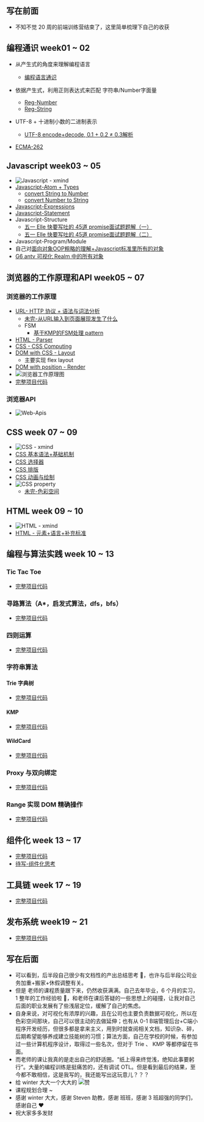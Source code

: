 ## 写在前面
- 不知不觉 20 周的前端训练营结束了，这里简单梳理下自己的收获


## 编程通识 week01 ~ 02
- 从产生式的角度来理解编程语言
	- [编程语言通识](https://ele-peng.github.io/2020/04/20/%E7%BC%96%E7%A8%8B%E8%AF%AD%E8%A8%80%E9%80%9A%E8%AF%86/)
- 依据产生式，利用正则表达式来匹配 字符串/Number字面量
	- [Reg-Number](https://ele-peng.github.io/2020/04/20/Reg-Number/)
	- [Reg-String](https://ele-peng.github.io/2020/04/21/Reg-String/)
- UTF-8 + 十进制小数的二进制表示
	- [UTF-8 encode+decode, 0.1 + 0.2 ≠ 0.3解析](https://ele-peng.github.io/2020/04/21/UTF8-Encoing/)

- [ECMA-262](https://www.ecma-international.org/publications/standards/Ecma-262.htm)

## Javascript week03 ~ 05
- ![Javascript - xmind](http://p1.meituan.net/myvideodistribute/a40944a8d5cbaf127ef177026ae1d60d108355.png)
- [Javascript-Atom + Types](https://ele-peng.github.io/2020/04/20/Javascript-Atom+Types/)
	- [convert String to Number](https://ele-peng.github.io/2020/04/24/convertStringToNumber/)
	- [convert Number to String](https://ele-peng.github.io/2020/04/25/convertNumberToString/)
- [Javascript-Expressions](https://ele-peng.github.io/2020/04/23/Javascript-Expressions/)
- [Javascript-Statement](https://ele-peng.github.io/2020/04/26/Javascript-Statement/)
- Javascript-Structure
	- [五一 Elle 快要写吐的 45道 promise面试题题解（一）](https://ele-peng.github.io/2020/04/30/Javascript-%E8%BF%90%E8%A1%8C%E6%9C%BA%E5%88%B6/)
	- [五一 Elle 快要写吐的 45道 promise面试题题解（二）](https://ele-peng.github.io/2020/05/02/Javascrtip-%E8%BF%90%E8%A1%8C%E6%9C%BA%E5%88%B6%EF%BC%88%E4%BA%8C%EF%BC%89/)
- Javascript-Program/Module
- 自己对[面向对象OOP粗略的理解+Javascript标准里所有的对象](https://ele-peng.github.io/2020/04/09/OOP-%E9%9D%A2%E5%90%91%E5%AF%B9%E8%B1%A1/)
- [G6 antv 可视化 Realm 中的所有对象](https://ele-peng.github.io/2020/05/08/Realm/)

## 浏览器的工作原理和API week05 ~ 07
### 浏览器的工作原理
- [URL- HTTP 协议 + 语法与词法分析](https://ele-peng.github.io/2020/05/10/Toy-Browser-DAY1/)
	- [未完-从URL输入到页面展现发生了什么](https://ele-peng.github.io/2020/05/12/%E4%BB%8EURL%E8%BE%93%E5%85%A5%E5%88%B0/)
	- FSM
		- [基于KMP的FSM处理 pattern](https://ele-peng.github.io/2020/05/16/%E5%9F%BA%E4%BA%8EKMP%E7%9A%84FSM%E5%A4%84%E7%90%86%E5%AD%97%E7%AC%A6%E4%B8%B2/)
- [HTML - Parser](https://ele-peng.github.io/2020/05/15/Toy-Browser-DAY2/)
- [CSS - CSS Computing](https://ele-peng.github.io/2020/05/17/Toy-Browser-DAY3/)
- [DOM with CSS - Layout](https://ele-peng.github.io/2020/05/22/Toy-Browser-DAY4/)
	- 主要实现 flex layout
- [DOM with position - Render](https://ele-peng.github.io/2020/05/24/Toy-Browser-DAY5/)
- ![浏览器工作原理图](http://p0.meituan.net/myvideodistribute/5c3903a71266e72d2e3f21a276c0efad94997.png)
- [完整项目代码](https://github.com/Ele-Peng/toy-browser)

### 浏览器API
- ![Web-Apis](http://p1.meituan.net/myvideodistribute/64bf3e3fac9ab50d884671909e47b53c274299.png)



## CSS week 07 ~ 09
- ![CSS - xmind](http://p1.meituan.net/myvideodistribute/855b161fdbce05796f748906fa13987a182699.png)
- [CSS 基本语法+基础机制](https://ele-peng.github.io/2020/05/24/CSS%E5%9F%BA%E6%9C%AC%E8%AF%AD%E6%B3%95-%E5%9F%BA%E7%A1%80%E6%9C%BA%E5%88%B6/)
- [CSS 选择器](https://ele-peng.github.io/2020/05/29/CSS-%E9%80%89%E6%8B%A9%E5%99%A8/)
- [CSS 排版](https://ele-peng.github.io/2020/05/30/CSS-%E6%8E%92%E7%89%88/)
- [CSS 动画与绘制](https://ele-peng.github.io/2020/06/06/CSS-%E5%8A%A8%E7%94%BB%E4%B8%8E%E7%BB%98%E5%88%B6/)
- ![CSS property](http://p0.meituan.net/myvideodistribute/dfa2d75397034ebf8f6f854845a6729760145.png)
	- [未完-色彩空间]()

## HTML week 09 ~ 10
- ![HTML - xmind](http://p1.meituan.net/myvideodistribute/3d33254e89dce4bb6e40ceefe4c40945138850.png)
- [HTML - 元素+语言+补充标准](https://ele-peng.github.io/2020/06/06/HTML-XML%E4%B8%8ESGML/)

## 编程与算法实践 week 10 ~ 13
### Tic Tac Toe
- [完整项目代码](https://github.com/Ele-Peng/Frontend-01-Template/blob/master/week10/tic-tac-toe.html)


### 寻路算法（A*，启发式算法，dfs，bfs）
- [完整项目代码](https://github.com/Ele-Peng/Frontend-01-Template/blob/master/week11/roar-search.html)


### 四则运算
- [完整项目代码](https://github.com/Ele-Peng/Frontend-01-Template/blob/master/week12/1x.html)


### 字符串算法
#### Trie 字典树
- [完整项目代码](https://github.com/Ele-Peng/Frontend-01-Template/blob/master/week12/trie.html)


#### KMP
- [完整项目代码](https://github.com/Ele-Peng/Frontend-01-Template/blob/master/week12/KMP.html)


#### WildCard
- [完整项目代码](https://github.com/Ele-Peng/Frontend-01-Template/blob/master/week12/wildcard.html)

### Proxy 与双向绑定
- [完整项目代码](https://github.com/Ele-Peng/Frontend-01-Template/blob/master/week13/proxy.html)

### Range 实现 DOM 精确操作
- [完整项目代码](https://github.com/Ele-Peng/Frontend-01-Template/blob/master/week13/dragable.html)



## 组件化 week 13 ~ 17
- [完整项目代码](https://github.com/Ele-Peng/component)
- [待写-组件化思考]()


## 工具链 week 17 ~ 19
- [完整项目代码](https://github.com/Ele-Peng/tool-chain)


## 发布系统 week19 ~ 21
- [完整项目代码](https://github.com/Ele-Peng/publish)



## 写在后面
- 可以看到，后半段自己很少有文档性的产出总结思考 🤔，也许与后半段公司业务加重+搬家+休假调整有关。
- 但是 老师的课程质量跟下来，仍然收获满满。自己去年毕业，6 个月的实习，1 整年的工作经验啦 🙋，和老师在课后答疑的一些思想上的碰撞，让我对自己后面的职业发展有了些浅层定位，缓解了自己的焦虑。
- 自身来说，对可视化有浓厚的兴趣，且在公司也主要负责数据可视化，所以在色彩空间那块，自己可以很主动的去做延伸；也有从 0-1 B端管理后台+C端小程序开发经历，但很多都是拿来主义，用到时就查阅相关文档，知识杂、碎，后期希望能够养成建立技能树的习惯；算法方面，自己在学校的时候，有参加过一些计算机程序设计，取得过一些名次，但对于 Trie 、 KMP 等都停留在书面。
- 而老师的课让我真的是走出自己的舒适圈。“纸上得来终觉浅，绝知此事要躬行”。大量的编程训练是挺痛苦的，还有调试 OTL。但是看到最后的结果，至今都不敢相信，这是我写的，我还能写出这玩意儿？？？
- 给 winter 大大一个大大的 
![赞](http://p0.meituan.net/myvideodistribute/cff3a22ac48a5c7a423be1ee055b5cbc299151.png)
- 课程规划合理 ~
- 感谢 winter 大大，感谢 Steven 助教，感谢 班班，感谢 3 班超强的同学们，感谢自己 ♥️
- 祝大家多多发财